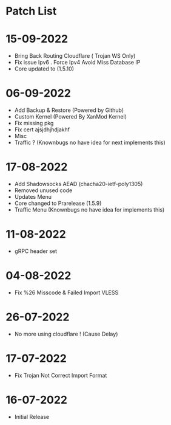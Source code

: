 # Patch List

# 15-09-2022
- Bring Back Routing Cloudflare ( Trojan WS Only)
- Fix issue Ipv6 . Force Ipv4 Avoid Miss Database IP
- Core updated to (1.5.10)
# 06-09-2022
- Add Backup & Restore (Powered by Github)
- Custom Kernel (Powered By XanMod Kernel)
- Fix missing pkg
- Fix cert ajsjdhjhdjakhf
- Misc
- Traffic ? (Knownbugs no have idea for next implements this)
# 17-08-2022
- Add Shadowsocks AEAD (chacha20-ietf-poly1305)
- Removed unused code
- Updates Menu
- Core changed to Prarelease (1.5.9)
- Traffic Menu (Knownbugs no have idea for implements this)
# 11-08-2022
- gRPC header set
# 04-08-2022
- Fix %26 Misscode & Failed Import VLESS
# 26-07-2022
- No more using cloudflare ! (Cause Delay)
# 17-07-2022
- Fix Trojan Not Correct Import Format
# 16-07-2022
- Initial Release